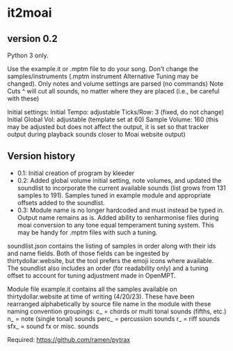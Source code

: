 # it2moai

version 0.2
----------------------
Python 3 only.

Use the example.it or .mptm file to do your song.
Don't change the samples/instruments (.mptm instrument Alternative Tuning may be changed).
Only notes and volume settings are parsed (no commands)
Note Cuts ^ will cut all sounds, no matter where they are placed (i.e., be careful with these)

Initial settings:
Initial Tempo: adjustable
Ticks/Row: 3 (fixed, do not change)
Initial Global Vol: adjustable (template set at 60)
Sample Volume: 160 (this may be adjusted but does not affect the output, it is 
       set so that tracker output during playback sounds closer to Moai website output)

Version history
---------------

* 0.1: Initial creation of program by kleeder
* 0.2: Added global volume initial setting, note volumes, and updated the soundlist 
       to incorporate the        current available sounds (list grows from 131 
       samples to 191). Samples tuned in example module and appropriate offsets 
       added to the soundlist.
* 0.3: Module name is no longer hardcoded and must instead be typed in. Output name remains as is.
       Added ability to xenharmonise files during moai conversion to any tone equal temperament tuning
       system. This may be handy for .mptm files with such a tuning.

soundlist.json contains the listing of samples in order along with their ids 
and name fields. Both of those fields can be ingested by thirtydollar.website, 
but the tool prefers the emoji icons where available. The soundlist also includes 
an order (for readability only) and a tuning offset to account for tuning 
adjustment made in OpenMPT. 

Module file example.it contains all the samples available on thirtydollar.website at time of 
writing (4/20/23). These have been rearranged alphabetically 
by source file name in the module with these naming convention groupings:
c_<samplename> = chords or multi tonal sounds (fifths, etc.)
n_<samplename> = note (single tonal) sounds
perc_<samplename> = percussion sounds
r_<samplename> = riff sounds 
sfx_<samplename> = sound fx or misc. sounds

Required: https://github.com/ramen/pytrax
